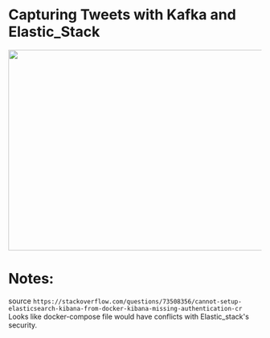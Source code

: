 # Capturing Tweets with Kafka and Elastic_Stack

<img src="https://user-images.githubusercontent.com/90475308/193384260-0b2ec568-d153-4e56-a68e-ac1a56b84340.png"  width="800" height="400">

# Notes:

source `https://stackoverflow.com/questions/73508356/cannot-setup-elasticsearch-kibana-from-docker-kibana-missing-authentication-cr`
Looks like docker-compose file would have conflicts with Elastic_stack's security.
